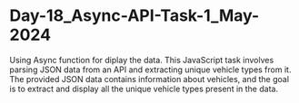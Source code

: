 # Day-18_Async-API-Task-1_May-2024
Using Async function for diplay the data.
This JavaScript task involves parsing JSON data from an API and extracting unique vehicle types from it. 
The provided JSON data contains information about vehicles, and the goal is to extract and display all the unique vehicle types present in the data.
